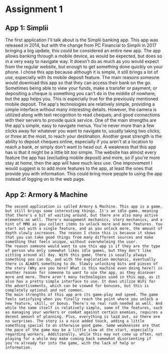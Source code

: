 # Assignment 1

## App 1: Simplii
  
  The first application I'll talk about is the Simplii banking app. This app was released in 2014, but with the change from PC Financial to Simplii in 2017 bringing a big update, this could be considered an entire new app. The app allows banking through a mobile device, as would be expected, but does so in a very easy to navigate way. It doesn't do as much as you would expect from the regular website, but enough to get something done quickly on your phone. I chose this app because although it is simple, it still brings a lot of use, especially with its mobile deposit feature.
	The main reasons someone would download this app so that they can access their bank on the go. Sometimes being able to view your funds, make a transfer or payment, or depositing a cheque is something you can't do in the middle of nowhere, but the app helps you. This is especially true for the previously mentioned mobile deposit. The app's technologies are relatively simple, providing a simple interface without many interesting details. However, the camera is utilized along with text recognition to read cheques, and good connections with their servers to provide quick service.
	One of the main strengths are the app's simple, easy to navigate menus. You're never more than a few clicks away for whatever you want to navigate to, usually taking two clicks, or three at the most, to reach your destination. Another great strength is the ability to deposit cheques online, especially if you aren't at a location to reach a bank, or simply don't want to head out. A weakness that this app has is that it might be a little bit *too* simple. The website has almost every feature the app has (excluding mobile deposit) and more, so if you're more stay at home, then the app will have much less use. One improvement I would suggest is to add more features to the app, at least the ones that provide you with information. This could bring more people to using the app instead of logging on to the web page.

## App 2: Armory & Machine

	The second application is called Armory & Machine. This app is a game, but still brings some interesting things. It's an idle game, meaning that there's a bit of waiting around, but there are also many active elements as well. There's management mechanics, story mechanics, and a hint of MMO as you collect items to unlock more and more features. You start out with a single feature, and as you unlock more, the amount of depth slowly increases. The reason I chose this is because it shows that you can take good things from many different sources and make something that feels unique, without overwhelming the user.
	The reason someone would want to use this app is if they are the type of person who only somewhat likes idle games, but they don't like sitting around all day. With this game, there is usually always something you can do, and with the exploration mechanic, eventually there is ALWAYS something to do. Slowly unlocking bits and pieces of the story (Why are you here? What is this machine even doing here?) is another reason for someone to want to use the app, as they discover more and more. There aren't many technologies used in this app, as it also has a pretty simple interface to use. It does utilize WiFi for the advertisements, which can be viewed for bonuses, but this is completely optional and not common.
	The main strengths of this app are its game-play and speed. The game feels satisfying when you finally reach the point where you unlock a new feature, skill, or bonus. There's no real rush needed as well. And while the same itself is relatively simple, some of the features, such as managing your workers or combat against certain enemies, requires a decent amount of planning. Plus, everything is laid out, so there are no surprises. The story is a nice added touch, adding a little something special to an otherwise good game. Some weaknesses are that the pace of the game may be a little slow at the start, especially regarding workers. Additionally, while this may not come up often, not playing for a while may make coming back somewhat disorienting if you're already far into the game, with the lack of help or information.
